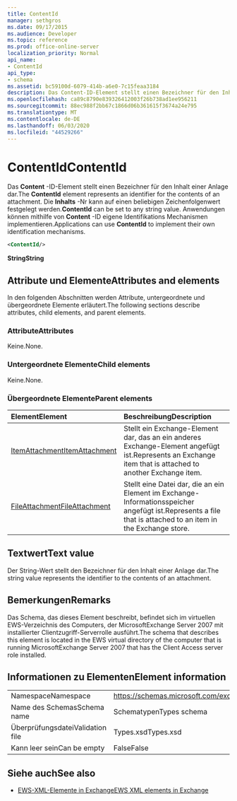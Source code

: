 ```yaml
---
title: ContentId
manager: sethgros
ms.date: 09/17/2015
ms.audience: Developer
ms.topic: reference
ms.prod: office-online-server
localization_priority: Normal
api_name:
- ContentId
api_type:
- schema
ms.assetid: bc59100d-6079-414b-a6e0-7c15feaa3184
description: Das Content-ID-Element stellt einen Bezeichner für den Inhalt einer Anlage dar. Die Inhalts-Nr kann auf einen beliebigen Zeichenfolgenwert festgelegt werden. Anwendungen können mithilfe von Content-ID eigene Identifikations Mechanismen implementieren.
ms.openlocfilehash: ca89c8790e839326412003f26b738ad1ee956211
ms.sourcegitcommit: 88ec988f2bb67c1866d06b361615f3674a24e795
ms.translationtype: MT
ms.contentlocale: de-DE
ms.lasthandoff: 06/03/2020
ms.locfileid: "44529266"
---
```

# <a name="contentid"></a><span data-ttu-id="a6ed7-105">ContentId</span><span class="sxs-lookup"><span data-stu-id="a6ed7-105">ContentId</span></span>

<span data-ttu-id="a6ed7-106">Das **Content** -ID-Element stellt einen Bezeichner für den Inhalt einer Anlage dar.</span><span class="sxs-lookup"><span data-stu-id="a6ed7-106">The **ContentId** element represents an identifier for the contents of an attachment.</span></span> <span data-ttu-id="a6ed7-107">Die **Inhalts** -Nr kann auf einen beliebigen Zeichenfolgenwert festgelegt werden.</span><span class="sxs-lookup"><span data-stu-id="a6ed7-107">**ContentId** can be set to any string value.</span></span> <span data-ttu-id="a6ed7-108">Anwendungen können mithilfe von **Content** -ID eigene Identifikations Mechanismen implementieren.</span><span class="sxs-lookup"><span data-stu-id="a6ed7-108">Applications can use **ContentId** to implement their own identification mechanisms.</span></span> 
  
```xml
<ContentId/>
```

 <span data-ttu-id="a6ed7-109">**String**</span><span class="sxs-lookup"><span data-stu-id="a6ed7-109">**String**</span></span>
## <a name="attributes-and-elements"></a><span data-ttu-id="a6ed7-110">Attribute und Elemente</span><span class="sxs-lookup"><span data-stu-id="a6ed7-110">Attributes and elements</span></span>

<span data-ttu-id="a6ed7-111">In den folgenden Abschnitten werden Attribute, untergeordnete und übergeordnete Elemente erläutert.</span><span class="sxs-lookup"><span data-stu-id="a6ed7-111">The following sections describe attributes, child elements, and parent elements.</span></span>
  
### <a name="attributes"></a><span data-ttu-id="a6ed7-112">Attribute</span><span class="sxs-lookup"><span data-stu-id="a6ed7-112">Attributes</span></span>

<span data-ttu-id="a6ed7-113">Keine.</span><span class="sxs-lookup"><span data-stu-id="a6ed7-113">None.</span></span>
  
### <a name="child-elements"></a><span data-ttu-id="a6ed7-114">Untergeordnete Elemente</span><span class="sxs-lookup"><span data-stu-id="a6ed7-114">Child elements</span></span>

<span data-ttu-id="a6ed7-115">Keine.</span><span class="sxs-lookup"><span data-stu-id="a6ed7-115">None.</span></span>
  
### <a name="parent-elements"></a><span data-ttu-id="a6ed7-116">Übergeordnete Elemente</span><span class="sxs-lookup"><span data-stu-id="a6ed7-116">Parent elements</span></span>

|<span data-ttu-id="a6ed7-117">**Element**</span><span class="sxs-lookup"><span data-stu-id="a6ed7-117">**Element**</span></span>|<span data-ttu-id="a6ed7-118">**Beschreibung**</span><span class="sxs-lookup"><span data-stu-id="a6ed7-118">**Description**</span></span>|
|:-----|:-----|
|[<span data-ttu-id="a6ed7-119">ItemAttachment</span><span class="sxs-lookup"><span data-stu-id="a6ed7-119">ItemAttachment</span></span>](itemattachment.md) <br/> |<span data-ttu-id="a6ed7-120">Stellt ein Exchange-Element dar, das an ein anderes Exchange-Element angefügt ist.</span><span class="sxs-lookup"><span data-stu-id="a6ed7-120">Represents an Exchange item that is attached to another Exchange item.</span></span>  <br/> |
|[<span data-ttu-id="a6ed7-121">FileAttachment</span><span class="sxs-lookup"><span data-stu-id="a6ed7-121">FileAttachment</span></span>](fileattachment.md) <br/> |<span data-ttu-id="a6ed7-122">Stellt eine Datei dar, die an ein Element im Exchange-Informationsspeicher angefügt ist.</span><span class="sxs-lookup"><span data-stu-id="a6ed7-122">Represents a file that is attached to an item in the Exchange store.</span></span>  <br/> |
   
## <a name="text-value"></a><span data-ttu-id="a6ed7-123">Textwert</span><span class="sxs-lookup"><span data-stu-id="a6ed7-123">Text value</span></span>

<span data-ttu-id="a6ed7-124">Der String-Wert stellt den Bezeichner für den Inhalt einer Anlage dar.</span><span class="sxs-lookup"><span data-stu-id="a6ed7-124">The string value represents the identifier to the contents of an attachment.</span></span>
  
## <a name="remarks"></a><span data-ttu-id="a6ed7-125">Bemerkungen</span><span class="sxs-lookup"><span data-stu-id="a6ed7-125">Remarks</span></span>

<span data-ttu-id="a6ed7-126">Das Schema, das dieses Element beschreibt, befindet sich im virtuellen EWS-Verzeichnis des Computers, der MicrosoftExchange Server 2007 mit installierter Clientzugriff-Serverrolle ausführt.</span><span class="sxs-lookup"><span data-stu-id="a6ed7-126">The schema that describes this element is located in the EWS virtual directory of the computer that is running MicrosoftExchange Server 2007 that has the Client Access server role installed.</span></span>
  
## <a name="element-information"></a><span data-ttu-id="a6ed7-127">Informationen zu Elementen</span><span class="sxs-lookup"><span data-stu-id="a6ed7-127">Element information</span></span>

|||
|:-----|:-----|
|<span data-ttu-id="a6ed7-128">Namespace</span><span class="sxs-lookup"><span data-stu-id="a6ed7-128">Namespace</span></span>  <br/> |https://schemas.microsoft.com/exchange/services/2006/types  <br/> |
|<span data-ttu-id="a6ed7-129">Name des Schemas</span><span class="sxs-lookup"><span data-stu-id="a6ed7-129">Schema name</span></span>  <br/> |<span data-ttu-id="a6ed7-130">Schematypen</span><span class="sxs-lookup"><span data-stu-id="a6ed7-130">Types schema</span></span>  <br/> |
|<span data-ttu-id="a6ed7-131">Überprüfungsdatei</span><span class="sxs-lookup"><span data-stu-id="a6ed7-131">Validation file</span></span>  <br/> |<span data-ttu-id="a6ed7-132">Types.xsd</span><span class="sxs-lookup"><span data-stu-id="a6ed7-132">Types.xsd</span></span>  <br/> |
|<span data-ttu-id="a6ed7-133">Kann leer sein</span><span class="sxs-lookup"><span data-stu-id="a6ed7-133">Can be empty</span></span>  <br/> |<span data-ttu-id="a6ed7-134">False</span><span class="sxs-lookup"><span data-stu-id="a6ed7-134">False</span></span>  <br/> |
   
## <a name="see-also"></a><span data-ttu-id="a6ed7-135">Siehe auch</span><span class="sxs-lookup"><span data-stu-id="a6ed7-135">See also</span></span>



- [<span data-ttu-id="a6ed7-136">EWS-XML-Elemente in Exchange</span><span class="sxs-lookup"><span data-stu-id="a6ed7-136">EWS XML elements in Exchange</span></span>](ews-xml-elements-in-exchange.md)

